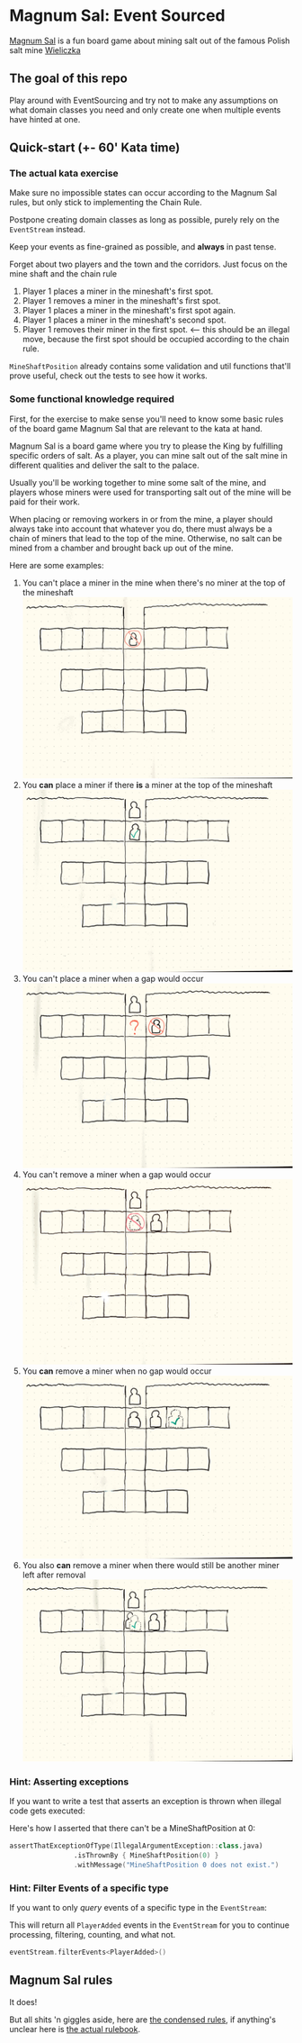# Magnum Sal: Event Sourced

[Magnum Sal](https://boardgamegeek.com/boardgame/73316/magnum-sal) is a fun board game about mining salt out of the famous Polish salt mine [Wieliczka](https://www.wieliczka-saltmine.com/)

## The goal of this repo
Play around with EventSourcing and try not to make any assumptions on what domain classes you need and only create one when multiple events have hinted at one.

## Quick-start (+- 60' Kata time)
### The actual kata exercise
Make sure no impossible states can occur according to the Magnum Sal rules, but only stick to implementing the Chain Rule.

Postpone creating domain classes as long as possible, purely rely on the `EventStream` instead.

Keep your events as fine-grained as possible, and **always** in past tense.

Forget about two players and the town and the corridors. Just focus on the mine shaft and the chain rule 

1) Player 1 places a miner in the mineshaft's first spot.
1) Player 1 removes a miner in the mineshaft's first spot.
1) Player 1 places a miner in the mineshaft's first spot again.
1) Player 1 places a miner in the mineshaft's second spot.
1) Player 1 removes their miner in the first spot. <-- this should be an illegal move, because the first spot should be occupied according to the chain rule.

`MineShaftPosition` already contains some validation and util functions that'll prove useful, check out the tests to see how it works.

### Some functional knowledge required
First, for the exercise to make sense you'll need to know some basic rules of the board game Magnum Sal that are relevant to the kata at hand.

Magnum Sal is a board game where you try to please the King by fulfilling specific orders of salt. As a player, you can mine salt out of the salt mine in different qualities and deliver the salt to the palace.

Usually you'll be working together to mine some salt of the mine, and players whose miners were used for transporting salt out of the mine will be paid for their work.

When placing or removing workers in or from the mine, a player should always take into account that whatever you do, there must always be a chain of miners that lead to the top of the mine. Otherwise, no salt can be mined from a chamber and brought back up out of the mine.

Here are some examples:

1) You can't place a miner in the mine when there's no miner at the top of the mineshaft
![](imgs/chainrule-1.png)
1) You **can** place a miner if there **is** a miner at the top of the mineshaft
![](imgs/chainrule-2.png)
1) You can't place a miner when a gap would occur
![](imgs/chainrule-3.png)
1) You can't remove a miner when a gap would occur
![](imgs/chainrule-4.png)
1) You **can** remove a miner when no gap would occur
![](imgs/chainrule-5.png)
1) You also **can** remove a miner when there would still be another miner left after removal 
![](imgs/chainrule-6.png)


### Hint: Asserting exceptions
If you want to write a test that asserts an exception is thrown when illegal code gets executed:

Here's how I asserted that there can't be a MineShaftPosition at 0:
```kotlin
assertThatExceptionOfType(IllegalArgumentException::class.java)
                .isThrownBy { MineShaftPosition(0) }
                .withMessage("MineShaftPosition 0 does not exist.")
```

### Hint: Filter Events of a specific type
If you want to only _query_ events of a specific type in the `EventStream`:

This will return all `PlayerAdded` events in the `EventStream` for you to continue processing, filtering, counting, and what not.
```kotlin
eventStream.filterEvents<PlayerAdded>()
```

## Magnum Sal rules
It does!

But all shits 'n giggles aside, here are [the condensed rules](./condensed-rules.md), if anything's unclear here is [the actual rulebook](./rulebook.pdf).
